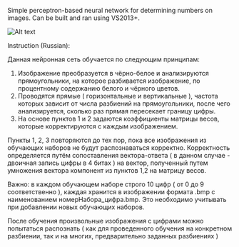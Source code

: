 Simple perceptron-based neural network for determining numbers on images.
Can be built and ran using VS2013+.

![Alt text](https://cloud.githubusercontent.com/assets/16634903/22876841/8f82f8d2-f1e3-11e6-987d-c57e7e2c3b78.png "Optional title")

Instruction (Russian):

Данная нейронная сеть обучается по следующим принципам:
1. Изображение преобразуется в чёрно-белое и анализируются прямоугольники, на которое разбивается изображение, по процентному содержанию
белого и чёрного цветов.
2. Проводятся прямые ( горизонтальные и вертикальные ), частота которых зависит от числа разбиений на прямоугольники, после чего 
анализируется, сколько раз прямая пересекает границу цифры.
3. На основе пунктов 1 и 2 задаются коэффициенты матрицы весов, которые корректируются с каждым изображением.

Пункты 1, 2, 3 повторяются до тех пор, пока все изображения из обучающих наборов не будут распознаваться корректно.
Корректность определяется путём сопоставления вектора-ответа ( в данном случае - двоичная запись цифры в 4 битах ) на вектор, полученный
путем умножения вектора компонент из пунктов 1,2 на матрицу весов.

Важно: в каждом обучающем наборе строго 10 цифр ( от 0 до 9 соответственно ), каждая хранится в изображении формата .bmp с наименованием
номерНабора_цифра.bmp. Это необходимо учитывать при добавлении новых обучающих наборов.

После обучения произвольные изображения с цифрами можно попытаться распознать ( как для проведенного обучения на конкретном разбиении, так
и на многих, предварительно заданных разбиениях )


